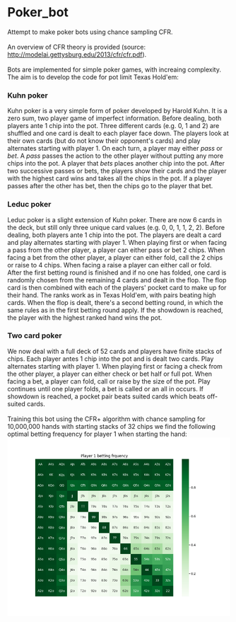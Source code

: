 # Poker_bot
Attempt to make poker bots using chance sampling CFR.
<br><br> An overview of CFR theory is provided (source: http://modelai.gettysburg.edu/2013/cfr/cfr.pdf). 
<br><br> Bots are implemented for simple poker games, with increaing complexity. The aim is to develop the code for pot limit Texas Hold'em:
### Kuhn poker
Kuhn poker is a very simple form of poker developed by Harold Kuhn. It is a zero sum, two player game of imperfect information. Before dealing, both players ante 1 chip into the pot. Three different cards (e.g. 0, 1 and 2) are shuffled and one card is dealt to each player face down. The players look at their own cards (but do not know their opponent's cards) and play alternates starting with player 1. On each turn, a player may either _pass_ or _bet_. A _pass_ passes the action to the other player without putting any more chips into the pot. A player that _bets_ places another chip into the pot. After two successive passes or bets, the players show their cards and the player with the highest card wins and takes all the chips in the pot. If a player passes after the other has bet, then the chips go to the player that bet.

### Leduc poker
Leduc poker is a slight extension of Kuhn poker. There are now 6 cards in the deck, but still only three unique card values (e.g. 0, 0, 1, 1, 2, 2). Before dealing, both players ante 1 chip into the pot. The players are dealt a card and play alternates starting with player 1. When playing first or when facing a pass from the other player, a player can either pass or bet 2 chips. When facing a bet from the other player, a player can either fold, call the 2 chips or raise to 4 chips. When facing a raise a player can either call or fold. 
<br> After the first betting round is finished and if no one has folded, one card is randomly chosen from the remaining 4 cards and dealt in the flop. The flop card is then combined with each of the players' pocket card to make up for their hand. The ranks work as in Texas Hold'em, with pairs beating high cards. When the flop is dealt, there's a second betting round, in which the same rules as in the first betting round apply. If the showdown is reached, the player with the highest ranked hand wins the pot.

### Two card poker
We now deal with a full deck of 52 cards and players have finite stacks of chips. Each player antes 1 chip into the pot and is dealt two cards. Play alternates starting with player 1. When playing first or facing a check from the other player, a player can either check or bet half or full pot. When facing a bet, a player can fold, call or raise by the size of the pot. Play continues until one player folds, a bet is called or an all in occurs. If showdown is reached, a pocket pair beats suited cards which beats off-suited cards.
<br><br> Training this bot using the CFR+ algorithm with chance sampling for 10,000,000 hands with starting stacks of 32 chips we find the following optimal betting frequency for player 1 when starting the hand:
![Alt text](TwoCardPoker/Player_1_betting_frequency.png)



